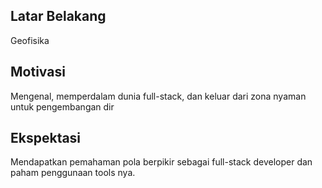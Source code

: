 [//]: # (Ceritakan sedikit tentang latar belakangmu seperti pendidikan terakhir atau pekerjaan sebelumnya)
## Latar Belakang
Geofisika

[//]: # (Motivasi apa yang mendorongmu untuk ikut program coding bootcamp di Hacktiv8?)
## Motivasi
Mengenal, memperdalam dunia full-stack, dan keluar dari zona nyaman untuk pengembangan dir

[//]: # (Beri tahu kami, apa yang ingin kamu dapatkan di Hacktiv8 dan apa yang ingin kamu capai setelah lulus dari sini?)
## Ekspektasi
Mendapatkan pemahaman pola berpikir sebagai full-stack developer dan paham penggunaan tools nya.

[//]: # (Apakah ada hal lain yang ingin disampaikan? Bila ada, kamu bebas untuk menuliskannya)
